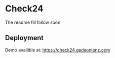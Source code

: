 # Check24 

The readme fill follow soon

## Deployment
Demo availible at:
https://check24.gedeonlenz.com

